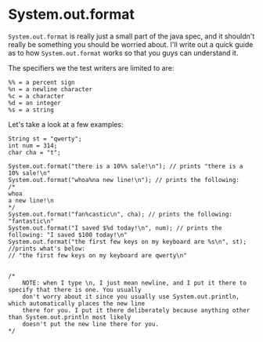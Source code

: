 # System.out.format

`System.out.format` is really just a small part of the java spec, and it shouldn't really be something you should be worried about. I'll write out a quick guide as to how `System.out.format` works so that you guys can understand it.

The specifiers we the test writers are limited to are:

```
%% = a percent sign
%n = a newline character
%c = a character
%d = an integer
%s = a string
```

Let's take a look at a few examples:

```
String st = "qwerty";
int num = 314;
char cha = "t";

System.out.format("there is a 10%% sale!\n"); // prints "there is a 10% sale!\n"
System.out.format("whoa%na new line!\n"); // prints the following:
/*
whoa 
a new line!\n
*/
System.out.format("fan%castic\n", cha); // prints the following: "fantastic\n"
System.out.format("I saved $%d today!\n", num); // prints the following: "I saved $100 today!\n"
System.out.format("the first few keys on my keyboard are %s\n", st); //prints what's below:
// "the first few keys on my keyboard are qwerty\n"


/*
    NOTE: when I type \n, I just mean newline, and I put it there to specify that there is one. You usually
    don't worry about it since you usually use System.out.println, which automatically places the new line
    there for you. I put it there deliberately because anything other than System.out.println most likely
    doesn't put the new line there for you.
*/
```



